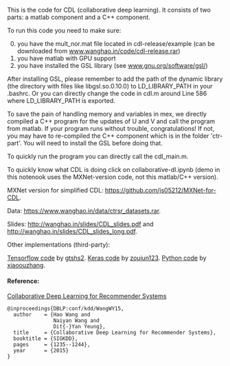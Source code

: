 This is the code for CDL (collaborative deep learning). It consists of two
parts: a matlab component and a C++ component.

To run this code you need to make sure:

0. you have the mult_nor.mat file located in cdl-release/example (can be downloaded from www.wanghao.in/code/cdl-release.rar)
1. you have matlab with GPU support
2. you have installed the GSL library (see www.gnu.org/software/gsl/)

After installing GSL, please remember to add the path of the dynamic library
(the directory with files like libgsl.so.0.10.0) to LD_LIBRARY_PATH in your
.bashrc. Or you can directly change the code in cdl.m around Line 586 where
LD_LIBRARY_PATH is exported.

To save the pain of handling memory and variables in mex, we directly
compiled a C++ program for the updates of U and V and call the program
from matlab. If your program runs without trouble, congratulations! If not,
you may have to re-compiled the C++ component which is in the folder
'ctr-part'. You will need to install the GSL before doing that. 

To quickly run the program you can directly call the cdl_main.m.

To quickly know what CDL is doing click on collaborative-dl.ipynb (demo in this notenook uses the MXNet-version code, not this matlab/C++ version).

MXNet version for simplified CDL: https://github.com/js05212/MXNet-for-CDL.

Data: https://www.wanghao.in/data/ctrsr_datasets.rar.

Slides: http://wanghao.in/slides/CDL_slides.pdf and http://wanghao.in/slides/CDL_slides_long.pdf.

Other implementations (third-party):

[Tensorflow code](https://github.com/gtshs2/Collaborative_Deep_Learning) by [gtshs2](https://github.com/gtshs2).
[Keras code](https://github.com/zoujun123/Keras-CDL) by [zoujun123](https://github.com/zoujun123).
[Python code](https://github.com/xiaoouzhang/Collaborative-Deep-Learning-for-Recommender-Systems) by [xiaoouzhang](https://github.com/xiaoouzhang).

#### Reference:
[Collaborative Deep Learning for Recommender Systems](http://wanghao.in/paper/KDD15_CDL.pdf)
```
@inproceedings{DBLP:conf/kdd/WangWY15,
  author    = {Hao Wang and
               Naiyan Wang and
               Dit{-}Yan Yeung},
  title     = {Collaborative Deep Learning for Recommender Systems},
  booktitle = {SIGKDD},
  pages     = {1235--1244},
  year      = {2015}
}

```
<br>